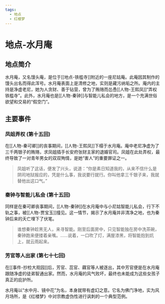 ```yaml
---
tags:
  - 地点
  - 红楼梦
---
```


# 地点-水月庵

## 地点简介

水月庵，又名馒头庵，是位于[[地点-铁槛寺]]附近的一座尼姑庵。此庵因其制作的馒头出名而得此浑号。水月庵表面上是清修之地，实则是藏污纳垢之所。庵内的主持是净虚老尼，她为人贪财、善于钻营，曾为了贿赂而怂恿[[人物-王熙凤]]“弄权铁槛寺”。此外，水月庵也是[[人物-秦钟]]与智能儿私会的地方，是一个充满世俗欲望和交易的“假空门”。

## 主要事件

### 凤姐弄权 (第十五回)
在[[人物-秦可卿]]的丧事期间，[[人物-王熙凤]]下榻于水月庵。庵中老尼净虚为了三千两银子的贿赂，求凤姐插手长安府张财主家的退婚官司。凤姐在此处弄权，最终导致了一对青年男女的双双殉情，是她“害人”的重要罪证之一。
> 凤姐听了这话，便发了兴头，说道：“你是素日知道我的，从来不信什么是阴司地狱报应的，凭是什么事，我说要行就行。你叫他拿三千银子来，我就替他出这口气。”

### 秦钟与智能儿私会 (第十五回)
同样是在秦可卿丧事期间，[[人物-秦钟]]在水月庵中与小尼姑智能儿私会，行下不轨之事，被[[人物-贾宝玉]]撞见。这一情节，揭示了水月庵并非清净之地，也为秦钟后来的夭亡埋下了伏笔。
> 谁想秦钟趁黑无人，来寻智能。刚至后面房中，只见智能独在房中洗茶碗，秦钟跑来便搂着亲嘴。……说着，一口吹了灯，满屋漆黑，将智能抱到炕上，就云雨起来。

### 芳官等人出家 (第七十七回)
在[[事件-抄检大观园]]后，芳官、蕊官、藕官等人被逐出，其中芳官便是在水月庵跟随净虚的徒弟智通出家。然而，水月庵的风气败坏，最终也未能成为这些女孩子真正的庇护所。

水月庵以“水中月、镜中花”为名，本身就带有虚幻之意。它名为佛门净地，实为风月场所，是《红楼梦》中对宗教虚伪性进行讽刺的一个典型范例。
